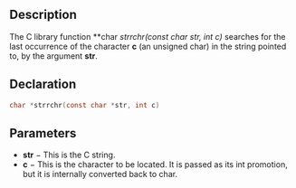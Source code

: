 ## Description

The C library function **char *strrchr(const char *str, int c)** searches for the last occurrence of the character **c** (an unsigned char) in the string pointed to, by the argument **str**.

## Declaration
```c
char *strrchr(const char *str, int c)
```

## Parameters
-   **str** − This is the C string.
-   **c** − This is the character to be located. It is passed as its int promotion, but it is internally converted back to char.